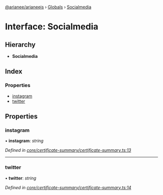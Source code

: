 [@arianee/arianeejs](../README.md) › [Globals](../globals.md) › [Socialmedia](socialmedia.md)

# Interface: Socialmedia

## Hierarchy

* **Socialmedia**

## Index

### Properties

* [instagram](socialmedia.md#instagram)
* [twitter](socialmedia.md#twitter)

## Properties

###  instagram

• **instagram**: *string*

*Defined in [core/certificate-summary/certificate-summary.ts:13](https://github.com/stefdelec/arianeeJS/blob/07076e4/src/core/certificate-summary/certificate-summary.ts#L13)*

___

###  twitter

• **twitter**: *string*

*Defined in [core/certificate-summary/certificate-summary.ts:14](https://github.com/stefdelec/arianeeJS/blob/07076e4/src/core/certificate-summary/certificate-summary.ts#L14)*
